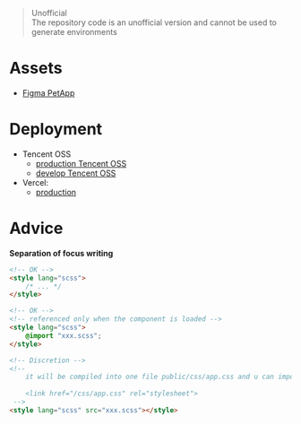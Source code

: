 > Unofficial <br />
> The repository code is an unofficial version and cannot be used to generate environments

# Assets

-   [Figma PetApp](https://www.figma.com/file/n5SZZqQv4MOwD0W4CnSoMz/PetApp?node-id=0%3A1)

# Deployment

-   Tencent OSS
    -   [production Tencent OSS](https://shop-1310500802.cos-website.ap-chengdu.myqcloud.com/#/)
    -   [develop Tencent OSS](https://dev-shop-1310500802.cos-website.ap-chengdu.myqcloud.com/#/)
-   Vercel:
    -   [production](https://uni-shop.vercel.app)

# Advice

**Separation of focus writing**

```html
<!-- OK -->
<style lang="scss">
	/* ... */
</style>

<!-- OK -->
<!-- referenced only when the component is loaded -->
<style lang="scss">
	@import "xxx.scss";
</style>

<!-- Discretion -->
<!-- 
    it will be compiled into one file public/css/app.css and u can import that file in head section of your template
    
    <link href="/css/app.css" rel="stylesheet">
 -->
<style lang="scss" src="xxx.scss"></style>
```
